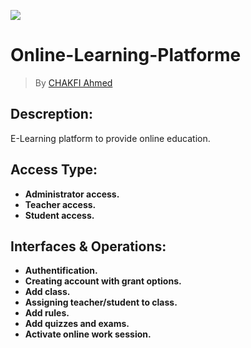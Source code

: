 ![](https://www.cdefi.com/wp-content/uploads/2018/09/e-learning.jpg)
# Online-Learning-Platforme

> By [CHAKFI Ahmed](https://www.linkedin.com/in/chakfi-ahmed/)

 ## Descreption:

E-Learning platform to provide online education.



## Access Type:

- **Administrator access.**
- **Teacher access.**
- **Student access.**


## Interfaces & Operations:

- **Authentification.**
- **Creating account with grant options.**
- **Add class.**
- **Assigning teacher/student to class.**
- **Add rules.**
- **Add quizzes and exams.**
- **Activate online work session.**
